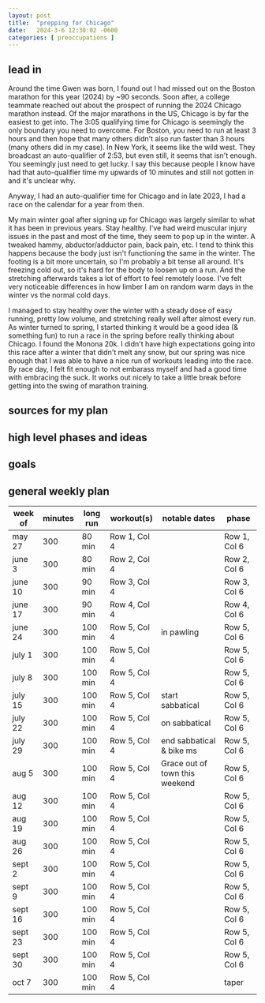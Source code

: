 ```yaml
---
layout: post
title:  "prepping for Chicago"
date:   2024-3-6 12:30:02 -0600
categories: [ preoccupations ]
---
```


## lead in
Around the time Gwen was born, I found out
I had missed out on the Boston marathon for this
year (2024) by ~90 seconds. Soon after, a college
teammate reached out about the prospect of 
running the 2024 Chicago marathon instead. Of the
major marathons in the US, Chicago is by far the
easiest to get into. The 3:05 qualifying time 
for Chicago is seemingly the only boundary you
need to overcome. For Boston, you need to run
at least 3 hours and then hope that many others
didn't also run faster than 3 hours (many others
did in my case). In New York, it seems like the
wild west. They broadcast an auto-qualifier of 2:53,
but even still, it seems that isn't enough. You 
seemingly just need to get lucky. I say this 
because people I know have had that auto-qualifier time
my upwards of 10 minutes and still not gotten in 
and it's unclear why. 

Anyway, I had an auto-qualifier time for Chicago
and in late 2023, I had a race on the calendar for
a year from then.

My main winter goal after signing up for Chicago was
largely similar to what it has been in previous years.
Stay healthy. I've had weird muscular injury issues in 
the past and most of the time, they seem to pop up in
the winter. A tweaked hammy, abductor/adductor pain, 
back pain, etc. I tend to think this happens because 
the body just isn't functioning the same in the winter.
The footing is a bit more uncertain, so I'm probably a
bit tense all around. It's freezing cold out, so it's
hard for the body to loosen up on a run. And the
stretching afterwards takes a lot of effort to feel
remotely loose. I've felt very noticeable differences
in how limber I am on random warm days in the winter vs
the normal cold days. 

I managed to stay healthy over the winter with a 
steady dose of easy running, pretty low volume, and
stretching really well after almost 
every run. As winter turned to spring, I started
thinking it would be a good idea (& something fun) to 
run a race in the spring before really thinking
about Chicago. I found the Monona 20k. I didn't have
high expectations going into this race after a 
winter that didn't melt any snow, but our spring 
was nice enough that I was able to have a nice run
of workouts leading into the race. By race day,
I felt fit enough to not embarass myself and had
a good time with embracing the suck. It works out 
nicely to take a little break before getting into
the swing of marathon training.

## sources for my plan

## high level phases and ideas

## goals

## general weekly plan
| week of | minutes| long run   | workout(s)      | notable dates                       | phase     |
|---------|--------|------------|-----------------|-------------------------------------|----------------|
| may 27  | 300    | 80 min     | Row 1, Col 4    |                                     |Row 1, Col 6    |
| june 3  | 300    | 80 min     | Row 2, Col 4    |                                     |Row 2, Col 6    |
| june 10 | 300    | 90 min     | Row 3, Col 4    |                                     |Row 3, Col 6    |
| june 17 | 300    | 90 min     | Row 4, Col 4    |                                     |Row 4, Col 6    |
| june 24 | 300    | 100 min    | Row 5, Col 4    | in pawling                          |Row 5, Col 6    |
| july 1  | 300    | 100 min    | Row 5, Col 4    |                                     |Row 5, Col 6    |
| july 8  | 300    | 100 min    | Row 5, Col 4    |                                     |Row 5, Col 6    |
| july 15 | 300    | 100 min    | Row 5, Col 4    | start sabbatical                    |Row 5, Col 6    |
| july 22 | 300    | 100 min    | Row 5, Col 4    | on sabbatical                       |Row 5, Col 6    |
| july 29 | 300    | 100 min    | Row 5, Col 4    | end sabbatical & bike ms            |Row 5, Col 6    |
| aug 5   | 300    | 100 min    | Row 5, Col 4    | Grace out of town this weekend      |Row 5, Col 6    |
| aug 12  | 300    | 100 min    | Row 5, Col 4    |                                     |Row 5, Col 6    |
| aug 19  | 300    | 100 min    | Row 5, Col 4    |                                     |Row 5, Col 6    |
| aug 26  | 300    | 100 min    | Row 5, Col 4    |                                     |Row 5, Col 6    |
| sept 2  | 300    | 100 min    | Row 5, Col 4    |                                     |Row 5, Col 6    |
| sept 9  | 300    | 100 min    | Row 5, Col 4    |                                     |Row 5, Col 6    |
| sept 16 | 300    | 100 min    | Row 5, Col 4    |                                     |Row 5, Col 6    |
| sept 23 | 300    | 100 min    | Row 5, Col 4    |                                     |Row 5, Col 6    |
| sept 30 | 300    | 100 min    | Row 5, Col 4    |                                     |Row 5, Col 6    |
| oct 7   | 300    | 100 min    | Row 5, Col 4    |                                     |taper     |